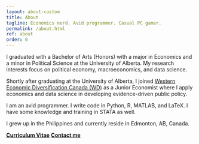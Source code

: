 ```yaml
---
layout: about-custom
title: About
tagline: Economics nerd. Avid programmer. Casual PC gamer.
permalink: /about.html
ref: about
order: 0
---
```

I graduated with a Bachelor of Arts (Honors) with a major in Economics and a minor in Political Science at the University of Alberta. My research interests focus on political economy, macroeconomics, and data science. 

Shortly after graduating at the University of Alberta, I joined [Western Economic Diversification Canada (WD)](https://www.wd-deo.gc.ca/eng/home.asp) as a Junior Economist where 
I apply economics and data science in developing evidence-driven public policy. 

I am an avid programmer. I write code in Python, R, MATLAB, and LaTeX. I have some knowledge and training in STATA as well. 

I grew up in the Philippines and currently reside in Edmonton, AB, Canada.

[**Curriculum Vitae**](LJ-Valencia-CV.pdf) 
[**Contact me**](mailto:lebjenri@ualberta.ca)

<!--- You can find the source code for all of my projects [here](https://github.com/lj-valencia) --->
